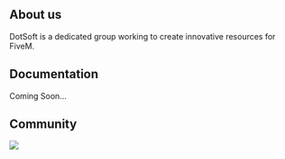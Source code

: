 ## About us
DotSoft is a dedicated group working to create innovative resources for FiveM.

## Documentation
Coming Soon...

## Community
  <p><a href="https://discord.gg/ZdKsDeYyh8">
      <img src="https://img.shields.io/discord/911924191668883496?style=for-the-badge&logo=discord&labelColor=7289da&logoColor=white&color=2c2f33&label=Discord"/>
  </a></p>

